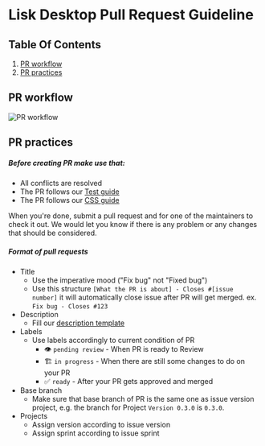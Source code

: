 # Lisk Desktop Pull Request Guideline




## Table Of Contents

1. [PR workflow](#pr-workflow)
1. [PR practices](#pr-practices)



## PR workflow

![PR workflow](./assets/PR-workflow.png?raw=true "PR workflow")

## PR practices

##### Before creating PR make use that:
 - All conflicts are resolved
 - The PR follows our [Test guide](/LiskHQ/lisk-hub/blob/development/docs/TEST_GUIDE.md)
 - The PR follows our [CSS guide](/LiskHQ/lisk-hub/blob/development/docs/CSS_GUIDE.md)

When you're done, submit a pull request and for one of the maintainers to check it out. We would let you know if there is any problem or any changes that should be considered.
##### Format of pull requests
 - Title
   - Use the imperative mood ("Fix bug" not "Fixed bug")
   - Use this structure `[What the PR is about] - Closes #[issue number]` it will automatically close issue after PR will get merged.
   ex. `Fix bug - Closes #123`
- Description
    - Fill our [description template](/.github/pull_request_template.md)
- Labels
    - Use labels accordingly to current condition of PR
      - :eye: `pending review` - When PR is ready to Review
      - :building_construction: `in progress` - When there are still some changes to do on your PR
      - :white_check_mark: `ready` - After your PR gets approved and merged
- Base branch
  - Make sure that base branch of PR is the same one as issue version project, e.g. the branch for Project `Version 0.3.0` is `0.3.0`.
- Projects
  - Assign version according to issue version
  - Assign sprint according to issue sprint


